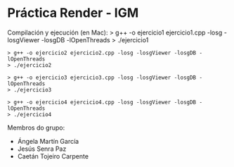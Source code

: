 # Práctica Render - IGM

Compilación y ejecución (en Mac):
    > g++ -o ejercicio1 ejercicio1.cpp -losg -losgViewer -losgDB -lOpenThreads
    > ./ejercicio1

    > g++ -o ejercicio2 ejercicio2.cpp -losg -losgViewer -losgDB -lOpenThreads
    > ./ejercicio2

    > g++ -o ejercicio3 ejercicio3.cpp -losg -losgViewer -losgDB -lOpenThreads
    > ./ejercicio3

    > g++ -o ejercicio4 ejercicio4.cpp -losg -losgViewer -losgDB -lOpenThreads
    > ./ejercicio4


Membros do grupo:
- Ángela Martín García
- Jesús Senra Paz
- Caetán Tojeiro Carpente
